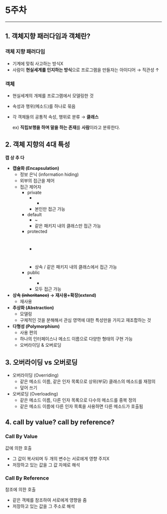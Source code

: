 # 5주차

---

## 1. 객체지향 패러다임과 객체란?

### 객체 지향 패러다임

- 기계에 맞춰 사고하는 방식X
- 사람이 **현실세계를 인지하는 방식**으로 프로그램을 만들자는 아이디어 → 직관성 ↑

### 객체

- 현실세계의 개체를 프로그램에서 모델링한 것
- 속성과 행위(메소드)를 하나로 묶음
- 각 객체들의 공통적 속성, 행위로 분류 →  **클래스**
    
    ex) **직립보행을 하며 말을 하는 존재**를 **사람**이라고 분류한다.
    

## 2. 객체 지향의 4대 특성

**캡 상 추 다**

- **캡슐화 (Encapsulation)**
    - 정보 은닉 (information hiding)
    - 외부의 접근을 제어
    - 접근 제어자
        - private
            - -
            - 본인만 접근 가능
        - default
            - ~
            - 같은 패키지 내의 클래스만 접근 가능
        - protected
            - #
            - 상속 / 같은 패키지 내의 클래스에서 접근 가능
        - public
            - +
            - 모두 접근 가능
- **상속 ~~(inheritance)~~ → 재사용+확장(extend)**
    - 재사용
- **추상화 (Abstraction)**
    - 모델링
    - 구체적인 것을 분해해서 관심 영역에 대한 특성만을 가지고 재조합하는 것
- **다형성 (Polymorphism)**
    - 사용 편의
    - 하나의 인터페이스나 메소드 이름으로 다양한 형태의 구현 가능
    - 오버라이딩 & 오버로딩

## 3. 오버라이딩 vs 오버로딩

- 오버라이딩 (Overriding)
    - 같은 메소드 이름, 같은 인자 목록으로 상위(부모) 클래스의 메소드를 재정의
    - 덮어 쓰기
- 오버로딩 (Overloading)
    - 같은 메소드 이름, 다른 인자 목록으로 다수의 메소드를 중복 정의
    - 같은 메소드 이름에 다른 인자 목록을 사용하면 다른 메소드가 호출됨

## 4. call by value? call by reference?

### Call By Value

값에 의한 호출

- 그 값이 복사되며 두 개의 변수는 서로에게 영향 주지X
- 저장하고 있는 값을 그 값 자체로 해석

### Call By Reference

참조에 의한 호출

- 같은 객체를 참조하여 서로에게 영향을 줌
- 저장하고 있는 값을 그 주소로 해석